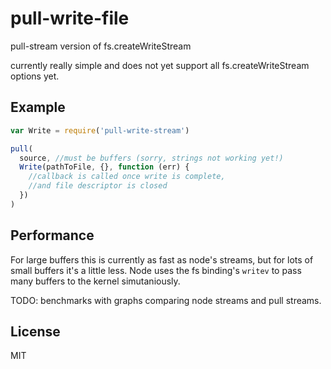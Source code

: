 # pull-write-file

pull-stream version of fs.createWriteStream

currently really simple and does not yet support all fs.createWriteStream options yet.

## Example

``` js
var Write = require('pull-write-stream')

pull(
  source, //must be buffers (sorry, strings not working yet!)
  Write(pathToFile, {}, function (err) {
    //callback is called once write is complete,
    //and file descriptor is closed
  })
)

```

## Performance

For large buffers this is currently as fast as node's streams,
but for lots of small buffers it's a little less.
Node uses the fs binding's `writev` to pass many buffers to the kernel simutaniously.

TODO: benchmarks with graphs comparing node streams and pull streams.

## License

MIT
